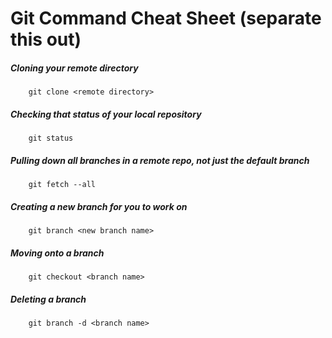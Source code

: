 # Git Command Cheat Sheet (separate this out)

##### Cloning your remote directory
		git clone <remote directory>

##### Checking that status of your local repository
		git status

##### Pulling down all branches in a remote repo, not just the default branch
		git fetch --all

##### Creating a new branch for you to work on
		git branch <new branch name>

##### Moving onto a branch
		git checkout <branch name>

##### Deleting a branch
		git branch -d <branch name>

